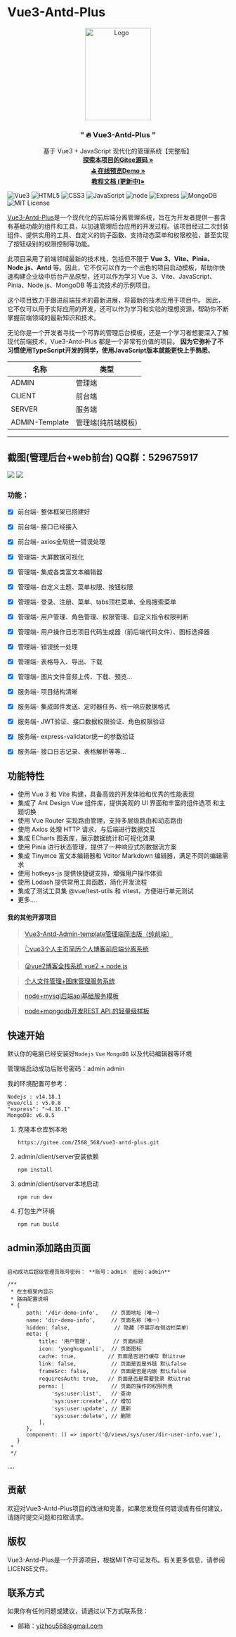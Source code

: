 # Vue3-Antd-Plus 

<p align="center">
  <a href="https://gitee.com/Z568_568/mango-blog-system.git">
    <img src="doc/logo.png" alt="Logo" width="150" height="210">
  </a>

<h3 align="center">" 🔥 Vue3-Antd-Plus "</h3>
  <p align="center">
    基于 Vue3 + JavaScript 现代化的管理系统【完整版】
    <br />
    <a href="https://gitee.com/Z568_568/vue3-antd-plus.git" target="_blank"><strong>探索本项目的Gitee源码 »</strong></a>
<br />
    <a href="https://z568_568.gitee.io/zy-admin-template" target="_blank"><strong>⛳ 在线预览Demo »</strong></a>
<br />
<a href="https://z568_568.gitee.io/vue3-antd-plus" target="_blank"><strong>教程文档 (更新中)»</strong></a>
    <br />
</p>
</p>

![Vue3](https://img.shields.io/badge/-Vue-34495e?logo=vue.js)
![HTML5](https://img.shields.io/badge/-HTML5-red?logo=html5&logoColor=white)
![CSS3](https://img.shields.io/badge/-CSS3-blue?logo=css3&logoColor=white)
![JavaScript](https://img.shields.io/badge/-JavaScript-yellow?logo=javascript&logoColor=white)
![node](https://img.shields.io/badge/-Nodejs-red?logo=node.js&logoColor=white)
![Express](https://img.shields.io/badge/-Express-green?logo=Express&logoColor=white)
![MongoDB](https://img.shields.io/badge/-MongoDB-yellow?logo=MongoDB&logoColor=white)
![MIT License](https://img.shields.io/badge/License-MIT-green.svg)

[Vue3-Antd-Plus](https://gitee.com/Z568_568/vue3-antd-plus.git)是一个现代化的前后端分离管理系统，旨在为开发者提供一套含有基础功能的组件和工具，以加速管理后台应用的开发过程。该项目经过二次封装组件、提供实用的工具、自定义的钩子函数、支持动态菜单和权限校验，甚至实现了按钮级别的权限控制等功能。

此项目采用了前端领域最新的技术栈，包括但不限于 **Vue 3、Vite、Pinia、Node.js、Antd** 等。因此，它不仅可以作为一个出色的项目启动模板，帮助你快速构建企业级中后台产品原型，还可以作为学习 Vue 3、Vite、JavaScript、Pinia、Node.js、MongoDB 等主流技术的示例项目。

这个项目致力于跟进前端技术的最新进展，将最新的技术应用于项目中。 因此，它不仅可以用于实际应用的开发，还可以作为学习和实验的理想资源，帮助你不断掌握前端领域的最新知识和技术。

无论你是一个开发者寻找一个可靠的管理后台模板，还是一个学习者想要深入了解现代前端技术，Vue3-Antd-Plus 都是一个非常有价值的项目。
**因为它弥补了不习惯使用TypeScript开发的同学，使用JavaScript版本就能更快上手熟悉**。


|名称|类型|
|-|-|
|ADMIN|管理端|
|CLIENT|前台端|
|SERVER|服务端|
|ADMIN-Template|管理端(纯前端模板)|

---


## 截图(管理后台+web前台) QQ群：529675917

<img  src="doc/img.png">
<img src="doc/img_1.png">


### 功能：

*   [x] 前台端- 整体框架已搭建好
*   [x] 前台端- 接口已经接入
*   [x] 前台端- axios全局统一错误处理
*   [x] 管理端- 大屏数据可视化
*   [x] 管理端- 集成各类富文本编辑器
*   [x] 管理端- 自定义主题、菜单权限、按钮权限
*   [x] 管理端- 登录、注册、菜单、tabs顶栏菜单、全局搜索菜单
*   [x] 管理端- 用户管理、角色管理、权限管理、自定义指令权限判断
*   [x] 管理端- 用户操作日志项目代码生成器（前后端代码文件）、图标选择器
*   [x] 管理端- 错误统一处理
*   [x] 管理端- 表格导入、导出、下载
*   [x] 管理端- 图片文件音频上传、下载、预览...
*   [x] 服务端- 项目结构清晰
*   [x] 服务端- 集成邮件发送、定时器任务、统一响应数据格式
*   [x] 服务端- JWT验证、接口数据权限验证、角色权限验证
*   [x] 服务端- express-validator统一的参数验证
*   [x] 服务端- 接口日志记录、表格解析等等...


## 功能特性

- 使用 Vue 3 和 Vite 构建，具备高效的开发体验和优秀的性能表现
- 集成了 Ant Design Vue 组件库，提供美观的 UI 界面和丰富的组件选项 和主题切换
- 使用 Vue Router 实现路由管理，支持多层级路由和动态路由
- 使用 Axios 处理 HTTP 请求，与后端进行数据交互
- 集成 ECharts 图表库，展示数据统计和可视化效果
- 使用 Pinia 进行状态管理，提供了一种响应式的数据流方案
- 集成 Tinymce 富文本编辑器和 Vditor Markdown 编辑器，满足不同的编辑需求
- 使用 hotkeys-js 提供快捷键支持，增强用户操作体验
- 使用 Lodash 提供常用工具函数，简化开发流程
- 集成了测试工具集 @vue/test-utils 和 vitest，方便进行单元测试
- 更多....

#### 我的其他开源项目

> [Vue3-Antd-Admin-template管理端简洁版（纯前端）](https://gitee.com/Z568_568/ZY-Admin-template.git)

> [👆vue3个人主页简历个人博客前后端分离系统](https://gitee.com/Z568_568/ZHOUYI-Homepage.git)

>[😜vue2博客全栈系统 vue2 + node.js](https://gitee.com/Z568_568/all-blog-sys.git)
 
>[个人文件管理+图床管理服务系统](https://gitee.com/Z568_568/zy.files.sys.git)
 
>[node+mysql后端api基础服务模板](https://gitee.com/Z568_568/zy-express-sequelize-mysql)

>[node+mongodb开发REST API 的轻量级样板](https://gitee.com/Z568_568/node.mongodb)


## 快速开始


默认你的电脑已经安装好`Nodejs` `Vue` `MongoDB` 以及代码编辑器等环境

管理端启动成功后账号密码：admin  admin

我的环境配置可参考：

``` shell
Nodejs : v14.18.1
@vue/cli : v5.0.8
"express": "~4.16.1"
MongoDB: v6.0.5
```


1. 克隆本仓库到本地

   ```
   https://gitee.com/Z568_568/vue3-antd-plus.git
   ```

2. admin/client/server安装依赖

   ```
   npm install
   ```

3. admin/client/server本地启动

   ```
   npm run dev
   ```

4. 打包生产环境

   ```
   npm run build
   ```
## admin添加路由页面

```

启动成功后超级管理员账号密码： **账号：admin  密码：admin** 

/**
 * 在主框架内显示
 * 路由配置说明
 * {
      path: '/dir-demo-info',    // 页面地址（唯一）
      name: 'dir-demo-info',     // 页面名称（唯一）
      hidden: false,              // 隐藏（不展示在侧边栏菜单）
      meta: {
          title: '用户管理',       // 页面标题
          icon: 'yonghuguanli',  // 页面图标
          cache: true,          // 页面是否进行缓存 默认true
          link: false,           // 页面是否是外链 默认false
          frameSrc: false,       // 页面是否是内嵌 默认false
          requiresAuth: true,   // 页面是否是需要登录 默认true
          perms: [               // 页面的操作的权限列表
              'sys:user:list',   // 查询
              'sys:user:create', // 增加
              'sys:user:update', // 更新
              'sys:user:delete', // 删除
          ],
      },
      component: () => import('@/views/sys/user/dir-user-info.vue'),
   }
 *
 */
```
 
....


## 贡献

欢迎对Vue3-Antd-Plus项目的改进和完善，如果您发现任何错误或有任何建议，请随时提交问题和拉取请求。

## 版权

Vue3-Antd-Plus是一个开源项目，根据MIT许可证发布。有关更多信息，请参阅LICENSE文件。

## 联系方式

如果你有任何问题或建议，请通过以下方式联系我：

- 邮箱：yizhou568@gmail.com

